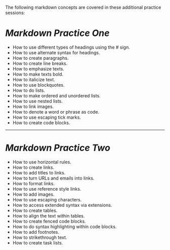 The following markdown concepts are covered in these additional practice sessions:  


# **_Markdown Practice One_**

* How to use different types of headings using the # sign.
* How to use alternate syntax for headings.
* How to create paragraphs.
* How to create line breaks.
* How to emphasize texts.
* How to make texts bold.
* How to italicize text.
* How to use blockquotes.
* How to do lists.
* How to make ordered and unordered lists.
* How to use nested lists.
* How to link images.
* How to denote a word or phrase as code.
* How to use escaping tick marks. 
* How to create code blocks.

--------------------------------------------------------------------------------------------

# **_Markdown Practice Two_**

* How to use horizontal rules.
* How to create links.
* How to add titles to links.
* How to turn URLs and emails into links.
* How to format links.
* How to use reference style links.
* How to add images.
* How to use escaping characters.
* How to access extended syntax via extensions.
* How to create tables.
* How to align the text within tables.
* How to create fenced code blocks.
* How to do syntax highlighting within code blocks.
* How to add footnotes.
* How to strikethrough text.
* How to create task lists.
